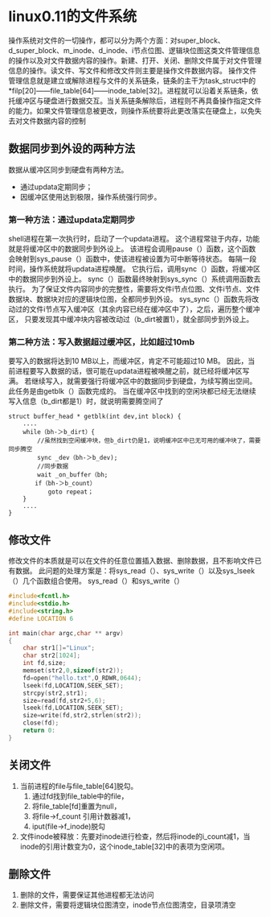 # linux0.11的文件系统

操作系统对文件的一切操作，都可以分为两个方面：对super_block、d_super_block、m_inode、d_inode、i节点位图、逻辑块位图这类文件管理信息的操作以及对文件数据内容的操作。新建、打开、关闭、删除文件属于对文件管理信息的操作。读文件、写文件和修改文件则主要是操作文件数据内容。
操作文件管理信息就是建立或解除进程与文件的关系链条，链条的主干为task_struct中的*filp[20]——file_table[64]——inode_table[32]。进程就可以沿着关系链条，依托缓冲区与硬盘进行数据交互。当关系链条解除后，进程则不再具备操作指定文件的能力。如果文件管理信息被更改，则操作系统要将此更改落实在硬盘上，以免失去对文件数据内容的控制

## 数据同步到外设的两种方法
数据从缓冲区同步到硬盘有两种方法。
* 通过updata定期同步；
* 因缓冲区使用达到极限，操作系统强行同步。

### 第一种方法：通过updata定期同步
shell进程在第一次执行时，启动了一个updata进程。
这个进程常驻于内存，功能就是将缓冲区中的数据同步到外设上。
该进程会调用pause（）函数，这个函数会映射到sys_pause（）函数中，使该进程被设置为可中断等待状态。
每隔一段时间，操作系统就将updata进程唤醒。
它执行后，调用sync（）函数，将缓冲区中的数据同步到外设上。
sync（）函数最终映射到sys_sync（）系统调用函数去执行。
为了保证文件内容同步的完整性，需要将文件i节点位图、文件i节点、文件数据块、数据块对应的逻辑块位图，全都同步到外设。
sys_sync（）函数先将改动过的文件i节点写入缓冲区（其余内容已经在缓冲区中了），之后，遍历整个缓冲区，
只要发现其中缓冲块内容被改动过（b_dirt被置1），就全部同步到外设上。

### 第二种方法：写入数据超过缓冲区，比如超过10mb
要写入的数据将达到10 MB以上，而缓冲区，肯定不可能超过10 MB。
因此，当前进程要写入数据的话，很可能在updata进程被唤醒之前，就已经将缓冲区写满。
若继续写入，就需要强行将缓冲区中的数据同步到硬盘，为续写腾出空间。
此任务是由getblk（）函数完成的。
当在缓冲区中找到的空闲块都已经无法继续写入信息（b_dirt都是1）时，就说明需要腾空间了

```
struct buffer_head * getblk(int dev,int block) {
    ....
    while（bh-＞b_dirt）{
        //虽然找到空闲缓冲块，但b_dirt仍是1，说明缓冲区中已无可用的缓冲块了，需要同步腾空　　
        sync _dev（bh-＞b_dev);
        //同步数据　　
        wait _on_buffer（bh;
    　　if（bh-＞b_count）　　
           goto repeat；　　
    }
    ....
}
```

## 修改文件
修改文件的本质就是可以在文件的任意位置插入数据、删除数据，且不影响文件已有数据。
此问题的处理方案是：将sys_read（）、sys_write（）以及sys_lseek（）几个函数组合使用。
sys_read（）和sys_write（）

```c
#include<fcntl.h>
#include<stdio.h>
#include<string.h>
#define LOCATION 6

int main(char argc,char ** argv)
{
    char str1[]="Linux";
    char str2[1024];
    int fd,size;
    memset(str2,0,sizeof(str2));
    fd=open("hello.txt",O_RDWR,0644);
    lseek(fd,LOCATION,SEEK_SET);
    strcpy(str2,str1);
    size=read(fd,str2+5,6);
    lseek(fd,LOCATION,SEEK_SET);
    size=write(fd,str2,strlen(str2));
    close(fd);
    return 0:
}
```

## 关闭文件
1. 当前进程的file与file_table[64]脱勾。
   1. 通过fd找到file_table中的file，
   2. 将file_table[fd]重置为null，
   3. 将file->f_count 引用计数器减1，
   4. iput(file->f_inode)脱勾
2. 文件inode被释放：先要对inode进行检查，然后将inode的i_count减1，当inode的引用计数变为0，这个inode_table[32]中的表项为空闲项。

## 删除文件
1. 删除的文件，需要保证其他进程都无法访问
2. 删除文件，需要将逻辑块位图清空，inode节点位图清空，目录项清空
